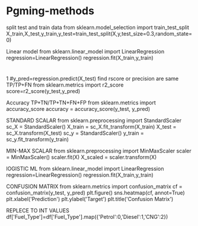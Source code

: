 # Pgming-methods

split test and train data
from sklearn.model_selection import train_test_split X_train,X_test,y_train,y_test=train_test_split(X,y,test_size=0.3,random_state=0)

Linear model
from sklearn.linear_model import LinearRegression regression=LinearRegression() regression.fit(X_train,y_train)

#
1
#y_pred=regression.predict(X_test)
find rscore or precision are same
TP/TP+FN from sklearn.metrics import r2_score score=r2_score(y_test,y_pred)

Accuracy
TP+TN/TP+TN+FN+FP from sklearn.metrics import accuracy_score accuracy = accuracy_score(y_test, y_pred)

STANDARD SCALAR
from sklearn.preprocessing import StandardScaler sc_X = StandardScaler() X_train = sc_X.fit_transform(X_train) X_test = sc_X.transform(X_test) sc_y = StandardScaler() y_train = sc_y.fit_transform(y_train)

MIN-MAX SCALAR
from sklearn.preprocessing import MinMaxScaler scaler = MinMaxScaler() scaler.fit(X) X_scaled = scaler.transform(X)

lOGISTIC ML
from sklearn.linear_model import LinearRegression regression=LinearRegression() regression.fit(X_train,y_train)

CONFUSION MATRIX
from sklearn.metrics import confusion_matrix cf = confusion_matrix(y_test, y_pred) plt.figure() sns.heatmap(cf, annot=True) plt.xlabel('Prediction') plt.ylabel('Target') plt.title('Confusion Matrix')

REPLECE TO INT VALUES
df['Fuel_Type']=df['Fuel_Type'].map({'Petrol':0,'Diesel':1,'CNG':2})
